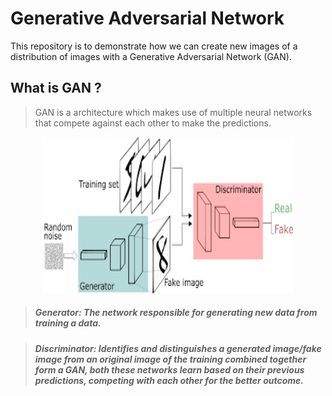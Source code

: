 # Generative Adversarial Network
This repository is to demonstrate how we can create new images of a distribution of images with a Generative Adversarial Network (GAN).


## What is GAN ?
> GAN is a architecture which makes use of multiple neural networks that compete against each other to make the predictions.


<p  align="center"><img src="gan.png" alt="Coder GIF" width="400" height="250">

> ##### Generator: The network responsible for generating new data from training a data.

> ##### Discriminator: Identifies and distinguishes a generated image/fake image from an original image of the training combined together form a GAN, both these networks learn based on their previous predictions, competing with each other for the better outcome.

